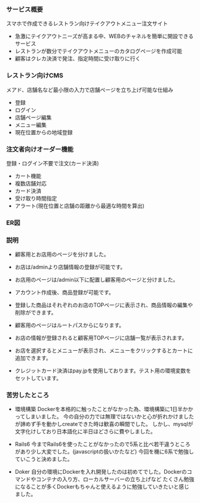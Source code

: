 ### サービス概要
スマホで作成できるレストラン向けテイクアウトメニュー注文サイト
- 急激にテイクアウトニーズが高まる中、WEBのチャネルを簡単に開設できるサービス
- レストランが数分でテイクアウトメニューのカタログページを作成可能
- 顧客はクレカ決済で発注、指定時間に受け取りに行く

### レストラン向けCMS
メアド、店舗名など最小限の入力で店舗ページを立ち上げ可能な仕組み

- 登録
- ログイン
- 店舗ページ編集
- メニュー編集
- 現在位置からの地域登録

### 注文者向けオーダー機能
登録・ログイン不要で注文(カード決済)

- カート機能
- 複数店舗対応
- カード決済
- 受け取り時間指定
- アラート(現在位置と店舗の距離から最適な時間を算出)

### ER図

### 説明

- 顧客用とお店用のページを分けました。
- お店は/adminより店舗情報の登録が可能です。
- お店用のページは/admin以下に配置し顧客用のページと分けました。
- アカウント作成後、商品登録が可能です。
- 登録した商品はそれぞれのお店のTOPページに表示され、商品情報の編集や削除ができます。

- 顧客用のページはルートパスからになります。
- お店の情報が登録されると顧客用TOPページに店舗一覧が表示されます。
- お店を選択するとメニューが表示され、メニューをクリックするとカートに追加できます。
- クレジットカード決済はpay.jpを使用しております。テスト用の環境変数をセットしています。

### 苦労したところ
- 環境構築
Dockerを本格的に触ったことがなかった為、環境構築に1日半かかってしまいました。
今の自分の力では無理ではないかと心が折れかけましたが諦めず手を動かしcreateできた時は歓喜の瞬間でした。
しかし、mysqlが文字化けしており日本語化に半日ほどさらに費やしました。

- Rails6
今までRails6を使ったことがなかったので5系と比べ若干違うところがあり少し大変でした。(javascriptの扱いかたなど)
今回を機に6系で勉強していこうと決めました。

- Doker
自分の環境にDockerを入れ開発したのは初めてでした。Dockerのコマンドやコンテナの入り方、ローカルサーバーの立ち上げなど
たくさん勉強になることが多くDockerもちゃんと使えるように勉強していきたいと感じました。
